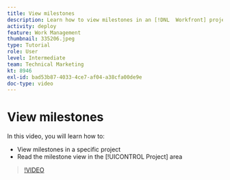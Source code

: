 ```yaml
---
title: View milestones
description: Learn how to view milestones in an [!DNL  Workfront] project, plus use the milestone view in the [!UICONTROL Project] area.
activity: deploy
feature: Work Management
thumbnail: 335206.jpeg
type: Tutorial
role: User
level: Intermediate
team: Technical Marketing
kt: 8946
exl-id: bad53b87-4033-4ce7-af04-a38cfa00de9e
doc-type: video
---
```

# View milestones

In this video, you will learn how to:

* View milestones in a specific project
* Read the milestone view in the [!UICONTROL Project] area

>[!VIDEO](https://video.tv.adobe.com/v/335206/?quality=12&learn=on)
